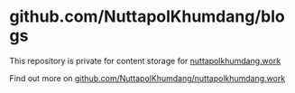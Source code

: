 # github.com/NuttapolKhumdang/blogs
This repository is private for content storage for [nuttapolkhumdang.work](https://nuttapolkhumdang.work)

Find out more on [github.com/NuttapolKhumdang/nuttapolkhumdang.work](https://github.com/NuttapolKhumdang/nuttapolkhumdang.work)